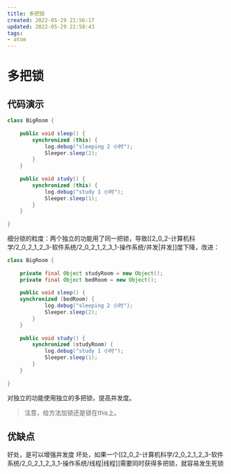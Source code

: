 ```yaml
---
title: 多把锁
created: 2022-05-29 21:56:17
updated: 2022-05-29 21:58:43
tags: 
- atom
---
```

# 多把锁

## 代码演示

```java
class BigRoom {
 
    public void sleep() {
        synchronized (this) {
            log.debug("sleeping 2 小时");
            Sleeper.sleep(2);
        }
    }
 
    public void study() {
        synchronized (this) {
            log.debug("study 1 小时");
            Sleeper.sleep(1);
        }
    }
 
}
```

细分锁的粒度：两个独立的功能用了同一把锁，导致[[2_0_2-计算机科学/2_0_2_1_2_3-软件系统/2_0_2_1_2_3_1-操作系统/并发|并发]]度下降，改进：

```java
class BigRoom {
 
    private final Object studyRoom = new Object();
    private final Object bedRoom = new Object();
 
    public void sleep() {
    synchronized (bedRoom) {
            log.debug("sleeping 2 小时");
            Sleeper.sleep(2);
        }
    }
 
    public void study() {
        synchronized (studyRoom) {
            log.debug("study 1 小时");
            Sleeper.sleep(1);
        }
    }
 
}
```

对独立的功能使用独立的多把锁，提高并发度。

> 注意，给方法加锁还是锁在this上。

## 优缺点

好处，是可以增强并发度
坏处，如果一个[[2_0_2-计算机科学/2_0_2_1_2_3-软件系统/2_0_2_1_2_3_1-操作系统/线程|线程]]需要同时获得多把锁，就容易发生死锁

